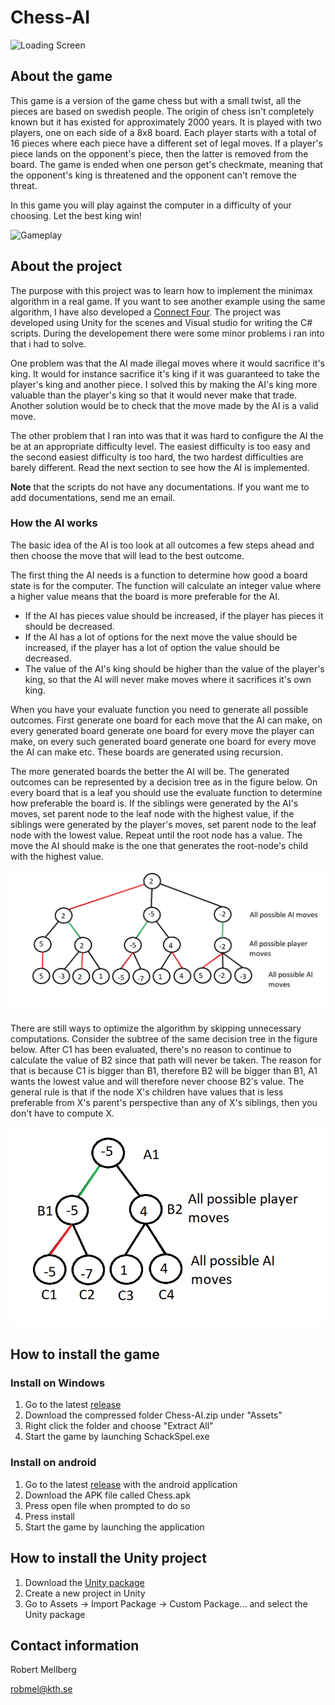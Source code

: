 # Chess-AI

![Loading Screen](GIFs/Schack-2019-10-06-23-51-11_Trim.gif)

## About the game

This game is a version of the game chess but with a small twist, all the pieces are based on swedish people. The origin of chess isn't completely known but it has existed for approximately 2000 years. It is played with two players, one on each side of a 8x8 board. Each player starts with a total of 16 pieces where each piece have a different set of legal moves. If a player's piece lands on the opponent's piece, then the latter is removed from the board. The game is ended when one person get's checkmate, meaning that the opponent's king is threatened and the opponent can't remove the threat.

In this game you will play against the computer in a difficulty of your choosing. Let the best king win!

![Gameplay](GIFs/Schack-2019-10-06-23-39-28.gif)

## About the project

The purpose with this project was to learn how to implement the minimax algorithm in a real game. If you want to see another example using the same algorithm, I have also developed a [Connect Four](https://github.com/Robert-Mellberg/Four-in-a-row-AI). The project was developed using Unity for the scenes and Visual studio for writing the C# scripts. During the developement there were some minor problems i ran into that i had to solve.

One problem was that the AI made illegal moves where it would sacrifice it's king. It would for instance sacrifice it's king if it was guaranteed to take the player's king and another piece. I solved this by making the AI's king more valuable than the player's king so that it would never make that trade. Another solution would be to check that the move made by the AI is a valid move.

The other problem that I ran into was that it was hard to configure the AI the be at an appropriate difficulty level. The easiest difficulty is too easy and the second easiest difficulty is too hard, the two hardest difficulties are barely different. Read the next section to see how the AI is implemented.

**Note** that the scripts do not have any documentations. If you want me to add documentations, send me an email.

### How the AI works

The basic idea of the AI is too look at all outcomes a few steps ahead and then choose the move that will lead to the best outcome.

The first thing the AI needs is a function to determine how good a board state is for the computer. The function will calculate an integer value where a higher value means that the board is more preferable for the AI.
* If the AI has pieces value should be increased, if the player has pieces it should be decreased.
* If the AI has a lot of options for the next move the value should be increased, if the player has a lot of option the value should be decreased.
* The value of the AI's king should be higher than the value of the player's king, so that the AI will never make moves where it sacrifices it's own king.

When you have your evaluate function you need to generate all possible outcomes. First generate one board for each move that the AI can make, on every generated board generate one board for every move the player can make, on every such generated board generate one board for every move the AI can make etc. These boards are generated using recursion.

The more generated boards the better the AI will be. The generated outcomes can be represented by a decision tree as in the figure below. On every board that is a leaf you should use the evaluate function to determine how preferable the board is. If the siblings were generated by the AI's moves, set parent node to the leaf node with the highest value, if the siblings were generated by the player's moves, set parent node to the leaf node with the lowest value. Repeat until the root node has a value. The move the AI should make is the one that generates the root-node's child with the highest value.

![](GIFs/Minimax.png)

There are still ways to optimize the algorithm by skipping unnecessary computations. Consider the subtree of the same decision tree in the figure below. After C1 has been evaluated, there's no reason to continue to calculate the value of B2 since that path will never be taken. The reason for that is because C1 is bigger than B1, therefore B2 will be bigger than B1, A1 wants the lowest value and will therefore never choose B2's value. The general rule is that if the node X's children have values that is less preferable from X's parent's perspective than any of X's siblings, then you don't have to compute X.

![](GIFs/MinimaxSubtree.png)

## How to install the game

### Install on Windows

1. Go to the latest [release](https://github.com/Robert-Mellberg/Chess-AI/releases/tag/v1.0)
2. Download the compressed folder Chess-AI.zip under "Assets"
3. Right click the folder and choose "Extract All"
4. Start the game by launching SchackSpel.exe

### Install on android

1. Go to the latest [release](https://github.com/Robert-Mellberg/Chess-AI/releases/tag/v1.0) with the android application
2. Download the APK file called Chess.apk
3. Press open file when prompted to do so
4. Press install
5. Start the game by launching the application

## How to install the Unity project

1. Download the [Unity package](https://github.com/Robert-Mellberg/Chess-AI/blob/master/ChessProject.unitypackage)
2. Create a new project in Unity
3. Go to Assets -> Import Package -> Custom Package... and select the Unity package

## Contact information
Robert Mellberg

robmel@kth.se
